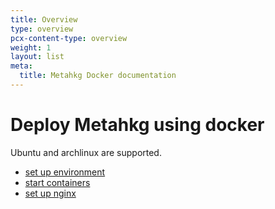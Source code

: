 ```yaml
---
title: Overview
type: overview
pcx-content-type: overview
weight: 1
layout: list
meta:
  title: Metahkg Docker documentation
---
```


# Deploy Metahkg using docker

Ubuntu and archlinux are supported.

- [set up environment](./setup)
- [start containers](./start)
- [set up nginx](./nginx)

